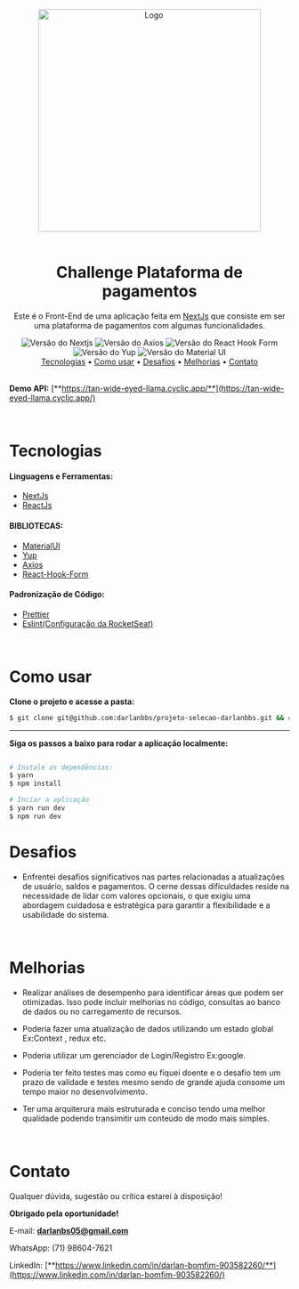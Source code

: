 <div align="center">
    <img src="https://play-lh.googleusercontent.com/1QWtJPBqbtDBw9RGPVK8AmTu3XLrFfRdksluzr4HW-C3EoYK4rxcGl1_3ClPupSKNdxy" alt="Logo" width="400px"/>
</div>

<br/>

<div align="center">
    <h1>Challenge Plataforma de pagamentos</h1>
    <p align="center">Este é o Front-End de uma aplicação feita em <a href="https://nextjs.org">NextJs</a> que consiste em ser uma plataforma de pagamentos com algumas funcionalidades.
    </p>
</div>

<div align="center">
    <img src="https://img.shields.io/static/v1?label=Node&message=14.0.4&color=#009CA3%3CCOLOR%3E&style=plastic%3CSTYLE%3E&logo=react%3CLOGO%3E" alt="Versão do Nextjs" />
      <img src="https://img.shields.io/static/v1?label=Axios&message=1.6.5&color=#009CA3%3CCOLOR%3E&style=plastic%3CSTYLE%3E&logo=react%3CLOGO%3E" alt="Versão do Axios" />
    <img src="https://img.shields.io/static/v1?label=React-Hook-Form&message=7.49.3&color=#009CA3%3CCOLOR%3E&style=plastic%3CSTYLE%3E&logo=react%3CLOGO%3E" alt="Versão do React Hook Form" />
    <img src="https://img.shields.io/static/v1?label=Yup&message=1.3.3&color=#009CA3%3CCOLOR%3E&style=plastic%3CSTYLE%3E&logo=react%3CLOGO%3E" alt="Versão do Yup" />
    <img src="https://img.shields.io/static/v1?label=Material UI&message=5.15.5&color=#009CA3%3CCOLOR%3E&style=plastic%3CSTYLE%3E&logo=react%3CLOGO%3E" alt="Versão do Material UI" />
</div>

<div align="center">
    <a href="#tecnologias">Tecnologias</a> •
    <a href="#como-usar">Como usar</a> •
    <a href="#desafios">Desafios</a> •
    <a href="#melhorias">Melhorias</a> •
    <a href="#contato"> Contato</a>
</div><br>

**Demo API:** [**https://tan-wide-eyed-llama.cyclic.app/**](https://tan-wide-eyed-llama.cyclic.app/)


<br/>

# Tecnologias
#### Linguagens e Ferramentas:
- [NextJs](https://nodejs.org)
- [ReactJs](https://react.dev/)

#### BIBLIOTECAS:
- [MaterialUI](https://mui.com/material-ui/)
- [Yup](https://www.npmjs.com/package/yup)
- [Axios](https://axios-http.com/ptbr/docs/intro)
- [React-Hook-Form](https://www.react-hook-form.com/get-started/)
  
#### Padronização de Código:
- [Prettier](https://prettier.io/)
- [Eslint(Configuração da RocketSeat)](https://www.npmjs.com/package/@rocketseat/eslint-config)

<br/>

# Como usar
**Clone o projeto e acesse a pasta:**

```bash
$ git clone git@github.com:darlanbbs/projeto-selecao-darlanbbs.git && cd projeto-selecao-incentiveme
```

___

**Siga os passos a baixo para rodar a aplicação localmente:**

```bash

# Instale as dependências:
$ yarn
$ npm install

# Inciar a aplicação
$ yarn run dev
$ npm run dev
```


# Desafios
- <p>Enfrentei desafios significativos nas partes relacionadas a atualizações de usuário, saldos e pagamentos. O cerne dessas dificuldades reside na necessidade de lidar com valores opcionais, o que exigiu uma abordagem cuidadosa e estratégica para garantir a flexibilidade e a usabilidade do sistema.</p>
<br/>

# Melhorias
- <p>Realizar análises de desempenho para identificar áreas que podem ser otimizadas. Isso pode incluir melhorias no código, consultas ao banco de dados ou no carregamento de recursos.</p>
- <p>Poderia fazer uma atualização de dados utilizando um estado global Ex:Context , redux etc.</p>
- <p>Poderia utilizar um gerenciador de Login/Registro Ex:google.</p>
- <p>Poderia ter feito testes mas como eu fiquei doente e o desafio tem um prazo de validade e testes mesmo sendo de grande ajuda consome um tempo maior no desenvolvimento.</p>
- <p>Ter uma arquiterura mais estruturada e conciso tendo uma melhor qualidade podendo transimitir um conteúdo de modo mais simples.</p>
<br/>

# Contato

Qualquer dúvida, sugestão ou crítica estarei à disposição!

**Obrigado pela oportunidade!**

E-mail: **darlanbs05@gmail.com**

WhatsApp: (71) 98604-7621

LinkedIn: [**https://www.linkedin.com/in/darlan-bomfim-903582260/**](https://www.linkedin.com/in/darlan-bomfim-903582260/)
